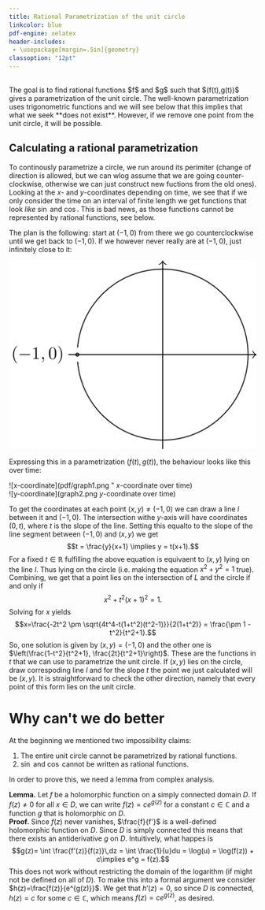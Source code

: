 ```yaml
---
title: Rational Parametrization of the unit circle
linkcolor: blue
pdf-engine: xelatex
header-includes:
 - \usepackage[margin=.5in]{geometry}
classoption: "12pt"
---
```


<br/>
The goal is to find rational functions $f$ and $g$ such that $(f(t),g(t))$ gives a parametrization of the unit circle. The well-known parametrization uses trigonometric functions and we will see below that this implies that what we seek **does not exist**. However, if we remove one point from the unit circle, it will be possible.


## Calculating a rational parametrization

To continously parametrize a circle, we run around its perimiter (change of direction is allowed, but we can wlog assume that we are going counter-clockwise, otherwise we can just construct new fuctions from the old ones). Looking at the $x$- and $y$-coordinates depending on time, we see that if we only consider the time on an interval of finite length we get functions that look *like* $\sin$ and $\cos$. This is bad news, as those functions cannot be represented by rational functions, see below.

The plan is the following: start at $(-1,0)$ from there we go counterclockwise until we get back to $(-1,0)$. If we however never really are at $(-1,0)$, just infinitely close to it:

![alt1](asy/circle.png "alt2")

Expressing this in a parametrization $(f(t),g(t))$, the behaviour looks like this over time:

![x-coordinate](pdf/graph1.png " $x$-coordinate over time)
<br/>
![y-coordinate](graph2.png $y$-coordinate over time)

To get the coordinates at each point $(x,y)\neq (-1,0)$ we can draw a line $l$ between it and $(-1,0)$. The intersection withe $y$-axis will have coordinates $(0,t)$, where $t$ is the slope of the line. Setting this equalto to the slope of the line segment between $(-1,0)$ and $(x,y)$ we get
$$t = \frac{y}{x+1} \implies y = t(x+1).$$
For a fixed $t\in \mathbb{R}$ fulfilling the above equation is equivaent to $(x,y)$ lying on the line $l$.
Thus lying on the circle (i.e. making the equation $x^2+y^2=1$ true). Combining, we get that a point lies on the intersection of $L$ and the circle if and only if
$$x^2 + t^2(x+1)^2 = 1.$$
Solving for $x$ yields $$x=\frac{-2t^2 \pm \sqrt{4t^4-t(1+t^2)(t^2-1)}}{2(1+t^2)} = \frac{\pm 1 - t^2}{t^2+1}.$$
So, one solution is given by $(x,y)=(-1,0)$ and the other one is $\left(\frac{1-t^2}{t^2+1}, \frac{2t}{t^2+1}\right)$.
These are the functions in $t$ that we can use to parametrize the unit circle. If $(x,y)$ lies on the circle, draw correspoding line $l$ and for the slope $t$ the point we just calculated will be $(x,y)$. It is straightforward to check the other direction, namely that every point of this form lies on the unit circle.

# Why can't we do better
At the beginning we mentioned two impossibility claims:
1. The entire unit circle cannot be parametrized by rational functions.
2. $\sin$ and $\cos$ cannot be written as rational functions.

In order to prove this, we need a lemma from complex analysis.

**Lemma.** Let $f$ be a holomorphic function on a simply connected domain $D$. If $f(z)\neq 0$ for all $x\in D$, we can write $f(z) = ce^{g(z)}$ for a constant $c\in \mathbb{C}$ and a function $g$ that is holomorphic on $D$.
<br/>
**Proof.** Since $f(z)$ never vanishes, $\frac{f}{f'}$ is a well-defined holomorphic function on $D$. Since $D$ is simply connected this means that there exists an antiderivative $g$ on $D$.
Intuitively, what happes is
$$g(z)= \int \frac{f'(z)}{f(z)}\,dz = \int \frac{1}{u}du = \log(u) = \log(f(z)) + c\implies e^g = f(z).$$
This does not work without restricting the domain of the logarithm (if might not be defined on all of $D$). To make this into a formal argument we consider $h(z)=\frac{f(z)}{e^{g(z)}}$. We get that $h'(z)=0$, so since $D$ is connected, $h(z)=c$ for some $c\in \mathbb{C}$, which means $f(z) = ce^{g(z)}$, as desired.
<br/><br>
